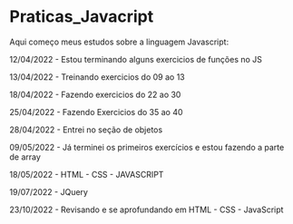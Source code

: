 # Praticas_Javacript
Aqui começo meus estudos sobre a linguagem Javascript:

 12/04/2022 - Estou terminando alguns exercicios de funções no JS

 13/04/2022 - Treinando exercicios do 09 ao 13
 
 18/04/2022 - Fazendo exercicios do 22 ao 30
 
 25/04/2022 - Fazendo Exercicios do 35 ao 40

 28/04/2022 - Entrei no seção de objetos

 09/05/2022 - Já terminei os primeiros exercícios e estou fazendo a parte de array  
 
 18/05/2022 - HTML - CSS - JAVASCRIPT
 
 19/07/2022 - JQuery
 
 23/10/2022 - Revisando e se aprofundando em HTML - CSS - JavaScript 
